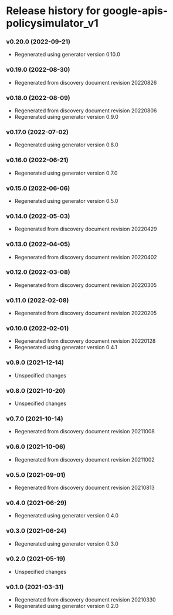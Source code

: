 # Release history for google-apis-policysimulator_v1

### v0.20.0 (2022-09-21)

* Regenerated using generator version 0.10.0

### v0.19.0 (2022-08-30)

* Regenerated from discovery document revision 20220826

### v0.18.0 (2022-08-09)

* Regenerated from discovery document revision 20220806
* Regenerated using generator version 0.9.0

### v0.17.0 (2022-07-02)

* Regenerated using generator version 0.8.0

### v0.16.0 (2022-06-21)

* Regenerated using generator version 0.7.0

### v0.15.0 (2022-06-06)

* Regenerated using generator version 0.5.0

### v0.14.0 (2022-05-03)

* Regenerated from discovery document revision 20220429

### v0.13.0 (2022-04-05)

* Regenerated from discovery document revision 20220402

### v0.12.0 (2022-03-08)

* Regenerated from discovery document revision 20220305

### v0.11.0 (2022-02-08)

* Regenerated from discovery document revision 20220205

### v0.10.0 (2022-02-01)

* Regenerated from discovery document revision 20220128
* Regenerated using generator version 0.4.1

### v0.9.0 (2021-12-14)

* Unspecified changes

### v0.8.0 (2021-10-20)

* Unspecified changes

### v0.7.0 (2021-10-14)

* Regenerated from discovery document revision 20211008

### v0.6.0 (2021-10-06)

* Regenerated from discovery document revision 20211002

### v0.5.0 (2021-09-01)

* Regenerated from discovery document revision 20210813

### v0.4.0 (2021-06-29)

* Regenerated using generator version 0.4.0

### v0.3.0 (2021-06-24)

* Regenerated using generator version 0.3.0

### v0.2.0 (2021-05-19)

* Unspecified changes

### v0.1.0 (2021-03-31)

* Regenerated from discovery document revision 20210330
* Regenerated using generator version 0.2.0

